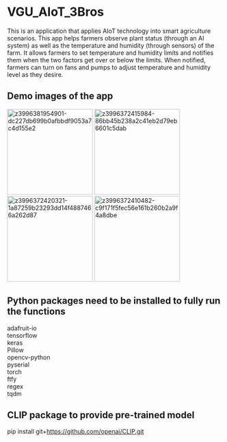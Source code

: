 # VGU_AIoT_3Bros
This is an application that applies AIoT technology into smart agriculture scenarios. This app helps farmers observe plant status (through an AI system) as well as the temperature and humidity (through sensors) of the farm. It allows farmers to set temperature and humidity limits and notifies them when the two factors get over or below the limits. When notified, farmers can turn on fans and pumps to adjust temperature and humidity level as they desire.

## Demo images of the app 

<a href="https://ibb.co/dWKX10B"><img src="https://i.ibb.co/r7yqTGk/z3996381954901-dc227db699b0afbbdf9053a7c4d155e2.jpg" alt="z3996381954901-dc227db699b0afbbdf9053a7c4d155e2" border="0" style="width:200px;"></a>
<a href="https://ibb.co/9c8cNSV"><img src="https://i.ibb.co/bQWQPD2/z3996372415984-86bb45b238a2c41eb2d79eb6601c5dab.jpg" alt="z3996372415984-86bb45b238a2c41eb2d79eb6601c5dab" border="0" style="width:200px;"></a>
<a href="https://ibb.co/bzjwczJ"><img src="https://i.ibb.co/BqHW0qN/z3996372420321-1a87259b23293dd14f4887466a262d87.jpg" alt="z3996372420321-1a87259b23293dd14f4887466a262d87" border="0" style="width:200px;"></a>
<a href="https://ibb.co/fxxfq8r"><img src="https://i.ibb.co/crr0kb2/z3996372410482-c9f171f5fec56e161b260b2a9f4a8dbe.jpg" alt="z3996372410482-c9f171f5fec56e161b260b2a9f4a8dbe" border="0" style="width:200px;"></a>

## Python packages need to be installed to fully run the functions
adafruit-io  
tensorflow  
keras  
Pillow  
opencv-python  
pyserial  
torch   
ftfy   
regex  
tqdm 

## CLIP package to provide pre-trained model
pip install git+https://github.com/openai/CLIP.git
